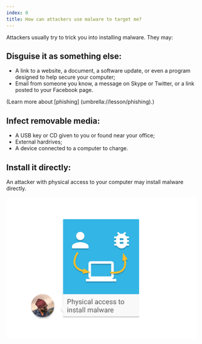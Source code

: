 ```yaml
---
index: 0
title: How can attackers use malware to target me?
---
```

Attackers usually try to trick you into installing malware. They may:  

## Disguise it as something else:

*   A link to a website, a document, a software update, or even a program designed to help secure your computer;
*   Email from someone you know, a message on Skype or Twitter, or a link posted to your Facebook page.

(Learn more about [phishing] (umbrella://lesson/phishing).)

## Infect removable media:

*   A USB key or CD given to you or found near your office;
* 	External hardrives;
* 	A device connected to a computer to charge.

## Install it directly:

An attacker with physical access to your computer may install malware directly.

![image](malware3.png)